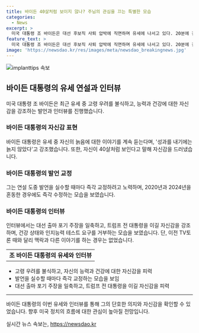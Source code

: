 ```yaml
---
title: 바이든 40살처럼 보이지 않나? 주님의 관심을 끄는 특별한 모습
categories:
  - News
excerpt: >
  미국 대통령 조 바이든은 대선 후보직 사퇴 압박에 직면하며 유세에 나서고 있다. 20분에 걸친 연설에서 늙음을 부인하고, 실수를 교정하며 트럼프를 이길 것이라 강조했다. 인터뷰에서도 대선 출마 포기 주장을 일축하며 건강 상태와 인지능력 테스트를 거부했다. 그러나 목소리가 쉬어 보이고 지쳐 보이는 모습을 보였다. 이러한 변화가 관측되지만, 맥락과 다른 이야기를 하는 경우는 없었다.
feature_text: >
  미국 대통령 조 바이든은 대선 후보직 사퇴 압박에 직면하며 유세에 나서고 있다. 20분에 걸친 연설에서 늙음을 부인하고, 실수를 교정하며 트럼프를 이길 것이라 강조했다. 인터뷰에서도 대선 출마 포기 주장을 일축하며 건강 상태와 인지능력 테스트를 거부했다. 그러나 목소리가 쉬어 보이고 지쳐 보이는 모습을 보였다. 이러한 변화가 관측되지만, 맥락과 다른 이야기를 하는 경우는 없었다.
image: 'https://newsdao.kr/res/images/meta/newsdao_breakingnews.jpg'
---
```


<p><img src="https://newsdao.kr/res/images/meta/newsdao_breakingnews.jpg" alt="implanttips 속보" /></p>

<h2 data-ke-size="size26">바이든 대통령의 유세 연설과 인터뷰</h2>

<p data-ke-size="size16">미국 대통령 조 바이든은 최근 유세 중 고령 우려를 불식하고, 능력과 건강에 대한 자신감을 강조하는 발언과 인터뷰를 진행했습니다.</p>

<h3>바이든 대통령의 자신감 표현</h3>

<p data-ke-size="size16">바이든 대통령은 유세 중 자신의 늙음에 대한 이야기를 계속 듣는다며, '성과를 내기에는 늙지 않았다'고 강조했습니다. 또한, 자신이 40살처럼 보인다고 말해 자신감을 드러냈습니다.</p>

<h3>바이든 대통령의 발언 교정</h3>

<p data-ke-size="size16">그는 연설 도중 발언을 실수할 때마다 즉각 교정하려고 노력하며, 2020년과 2024년을 혼동한 경우에도 즉각 수정하는 모습을 보였습니다.</p>

<h3>바이든 대통령의 인터뷰</h3>

<p data-ke-size="size16">인터뷰에서는 대선 출마 포기 주장을 일축하고, 트럼프 전 대통령을 이길 자신감을 강조하며, 건강 상태와 인지능력 테스트 요구를 거부하는 모습을 보였습니다. 단, 이전 TV토론 때와 달리 맥락과 다른 이야기를 하는 경우는 없었습니다.</p>

<table>
  <tr>
    <td style="text-align: center; height: 17px;"><b>조 바이든 대통령의 유세와 인터뷰</b></td>
  </tr>
</table>

<ul>
  <li>고령 우려를 불식하고, 자신의 능력과 건강에 대한 자신감을 피력</li>
  <li>발언을 실수할 때마다 즉각 교정하는 모습을 보임</li>
  <li>대선 출마 포기 주장을 일축하고, 트럼프 전 대통령을 이길 자신감을 피력</li>
</ul>

<hr>

<p data-ke-size="size16">바이든 대통령의 이번 유세와 인터뷰를 통해 그의 단호한 의지와 자신감을 확인할 수 있었습니다. 향후 미국 정치의 흐름에 대한 관심이 높아질 전망입니다.</p>
실시간 뉴스 속보는, <a href="https://newsdao.kr" rel="dofollow">https://newsdao.kr</a>


